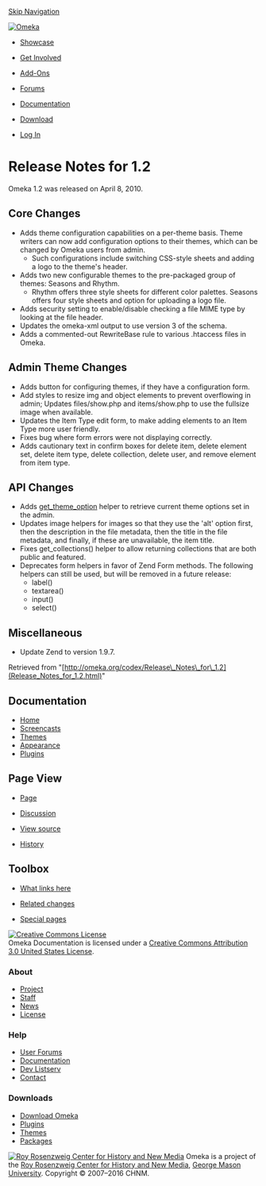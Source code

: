 <div id="wrap">

[Skip Navigation](Release_Notes_for_1.2.html#content)
<div id="header">

<div class="padding">

<span
id="logo">[![Omeka](http://omeka.org/ui/i/logo-horizontal-288px.gif)](../index.html)</span>
<div id="search-form">

</div>

-   <div id="nav-showcase">

    </div>

    [Showcase](../showcase.1.html)
-   <div id="nav-involved">

    </div>

    [Get Involved](../index.html%3Fp=124.html)
-   <div id="nav-addons">

    </div>

    [Add-Ons](../add-ons.1.html)
-   <div id="nav-forums">

    </div>

    [Forums](../forums/topic/mysqli-stmt.bind-result.html)
-   <div id="nav-documentation">

    </div>

    [Documentation](http://omeka.org/codex/)
-   <div id="nav-download">

    </div>

    [Download](../download.1.html)

</div>

</div>

<div id="content">

<div class="padding">

<div id="user-meta">

-   <div id="pt-login">

    </div>

    [Log
    In](http://omeka.org/c/index.php?title=Special:UserLogin&returnto=Release%20Notes%20for%201.2)

</div>

Release Notes for 1.2
=====================

<div id="primary">

Omeka 1.2 was released on April 8, 2010.

<span id="Core_Changes" class="mw-headline"> Core Changes </span>
-----------------------------------------------------------------

-   Adds theme configuration capabilities on a per-theme basis. Theme
    writers can now add configuration options to their themes, which can
    be changed by Omeka users from admin.
    -   Such configurations include switching CSS-style sheets and
        adding a logo to the theme's header.
-   Adds two new configurable themes to the pre-packaged group of
    themes: Seasons and Rhythm.
    -   Rhythm offers three style sheets for different color palettes.
        Seasons offers four style sheets and option for uploading a
        logo file.
-   Adds security setting to enable/disable checking a file MIME type by
    looking at the file header.
-   Updates the omeka-xml output to use version 3 of the schema.
-   Adds a commented-out RewriteBase rule to various .htaccess files
    in Omeka.

<span id="Admin_Theme_Changes" class="mw-headline"> Admin Theme Changes </span>
-------------------------------------------------------------------------------

-   Adds button for configuring themes, if they have a
    configuration form.
-   Add styles to resize img and object elements to prevent overflowing
    in admin; Updates files/show.php and items/show.php to use the
    fullsize image when available.
-   Updates the Item Type edit form, to make adding elements to an Item
    Type more user friendly.
-   Fixes bug where form errors were not displaying correctly.
-   Adds cautionary text in confirm boxes for delete item, delete
    element set, delete item type, delete collection, delete user, and
    remove element from item type.

<span id="API_Changes" class="mw-headline"> API Changes </span>
---------------------------------------------------------------

-   Adds
    [get\_theme\_option](Theme_API/get_theme_option.html "Theme API/get theme option")
    helper to retrieve current theme options set in the admin.
-   Updates image helpers for images so that they use the 'alt' option
    first, then the description in the file metadata, then the title in
    the file metadata, and finally, if these are unavailable, the
    item title.
-   Fixes get\_collections() helper to allow returning collections that
    are both public and featured.
-   Deprecates form helpers in favor of Zend Form methods. The following
    helpers can still be used, but will be removed in a future release:
    -   label()
    -   textarea()
    -   input()
    -   select()

<span id="Miscellaneous" class="mw-headline"> Miscellaneous </span>
-------------------------------------------------------------------

-   Update Zend to version 1.9.7.

<div class="printfooter">

Retrieved from
"[http://omeka.org/codex/Release\_Notes\_for\_1.2](Release_Notes_for_1.2.html)"

</div>

<div id="catlinks" class="catlinks catlinks-allhidden">

</div>

</div>

<div id="secondary">

<div class="portlet">

Documentation
-------------

-   [Home](http://omeka.org/codex/)
-   [Screencasts](http://omeka.org/codex/Screencasts)
-   [Themes](http://omeka.org/codex/Managing_Themes_2.0)
-   [Appearance](http://omeka.org/codex/Managing_Appearance_2.0)
-   [Plugins](http://omeka.org/codex/Plugins2.0)

</div>

<div class="portlet">

Page View
---------

-   <div id="nav-page">

    </div>

    [Page](Release_Notes_for_1.2.html)
-   <div id="nav-discussion">

    </div>

    [Discussion](http://omeka.org/c/index.php?title=Talk:Release_Notes_for_1.2&action=edit&redlink=1)
-   <div id="nav-view_source">

    </div>

    [View
    source](http://omeka.org/c/index.php?title=Release_Notes_for_1.2&action=edit)
-   <div id="nav-history">

    </div>

    [History](http://omeka.org/c/index.php?title=Release_Notes_for_1.2&action=history)

</div>

<div id="wiki-toolbox" class="portlet">

Toolbox
-------

-   <div id="t-whatlinkshere">

    </div>

    [What links here](Special:WhatLinksHere/Release_Notes_for_1.2.html)
-   <div id="t-recentchangeslinked">

    </div>

    [Related
    changes](Special:RecentChangesLinked/Release_Notes_for_1.2.html)
-   <div id="t-specialpages">

    </div>

    [Special pages](http://omeka.org/codex/Special:SpecialPages)

</div>

[![Creative Commons
License](https://i.creativecommons.org/l/by/3.0/us/88x31.png)](http://creativecommons.org/licenses/by/3.0/us/)\
Omeka Documentation is licensed under a [Creative Commons Attribution
3.0 United States
License](http://creativecommons.org/licenses/by/3.0/us/).

</div>

</div>

</div>

<div id="footer">

<div class="padding">

<div id="sitemap">

<div class="section">

### About

-   [Project](../index.html%3Fp=2.html)
-   [Staff](../index.html%3Fp=3.html)
-   [News](../blog.1.html)
-   [License](http://www.gnu.org/copyleft/gpl.html)

</div>

<div class="section">

### Help

-   [User Forums](../forums/topic/mysqli-stmt.bind-result.html)
-   [Documentation](http://omeka.org/codex/)
-   [Dev Listserv](http://groups.google.com/group/omeka-dev)
-   [Contact](http://omeka.org/contact/)

</div>

<div class="section">

### Downloads

-   [Download Omeka](../download.1.html)
-   [Plugins](../plugins.html)
-   [Themes](../download/themes/index.html)
-   [Packages](../index.html%3Fp=222.html)

</div>

</div>

<div id="chnm-meta">

<span id="chnm-logo">[![Roy Rosenzweig Center for History and New
Media](http://omeka.org/ui/i/rrchnm-logo-regular.gif)](http://chnm.gmu.edu)</span>
Omeka is a project of the [Roy Rosenzweig Center for History and New
Media](http://chnm.gmu.edu), [George Mason
University](http://www.gmu.edu). Copyright © 2007–2016 CHNM.

</div>

</div>

</div>

</div>
